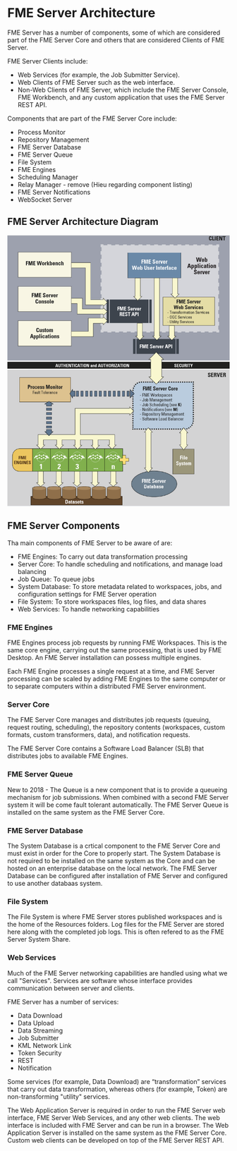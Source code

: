 # FME Server Architecture #

FME Server has a number of components, some of which are considered part of the FME Server Core and others that are considered Clients of FME Server.

FME Server Clients include:

- Web Services (for example, the Job Submitter Service).
- Web Clients of FME Server such as the web interface.
- Non-Web Clients of FME Server, which include the FME Server Console, FME Workbench, and any custom application that uses the FME Server REST API.

Components that are part of the FME Server Core include:

- Process Monitor
- Repository Management
- FME Server Database
- FME Server Queue
- File System
- FME Engines
- Scheduling Manager
- Relay Manager - remove (Hieu regarding component listing)
- FME Server Notifications
- WebSocket Server

## FME Server Architecture Diagram ##

![](./Images/1.003.ServerArchitectureDiagram.png)

## FME Server Components ##

Tha main components of FME Server to be aware of are:

- FME Engines: To carry out data transformation processing
- Server Core: To handle scheduling and notifications, and manage load balancing
- Job Queue: To queue jobs
- System Database: To store metadata related to workspaces, jobs, and configuration settings for FME Server operation
- File System: To store workspaces files, log files, and data shares
- Web Services: To handle networking capabilities

### FME Engines ###

FME Engines process job requests by running FME Workspaces. This is the same core engine, carrying out the same processing, that is used by FME Desktop. An FME Server installation can possess multiple engines.

Each FME Engine processes a single request at a time, and FME Server processing can be scaled by adding FME Engines to the same computer or to separate computers within a distributed FME Server environment.

### Server Core ###

The FME Server Core manages and distributes job requests (queuing, request routing, scheduling), the repository contents (workspaces, custom formats, custom transformers, data), and notification requests.

The FME Server Core contains a Software Load Balancer (SLB) that distributes jobs to available FME Engines.

### FME Server Queue ###

New to 2018 - The Queue is a new component that is to provide a queueing mechanism for job submissions.  When combined with a second FME Server system it will be come fault tolerant automatically.   The FME Server Queue is installed on the same system as the FME Server Core.

### FME Server Database ###

The System Database is a crtical component to the FME Server Core and must exist in order for the Core to properly start.  The System Database is not required to be installed on the same system as the Core and can be hosted on an enterprise database on the local network.  The FME Server Database can be configured after installation of FME Server and configured to use another databaas system.

### File System ###

The File System is where FME Server stores published workspaces and is the home of the Resources folders.  Log files for the FME Server are stored here along with the completed job logs.  This is often refered to as the FME Server System Share.

### Web Services ###

Much of the FME Server networking capabilities are handled using what we call "Services". Services are software whose interface provides communication between server and clients.

FME Server has a number of services:

- Data Download
- Data Upload
- Data Streaming
- Job Submitter
- KML Network Link
- Token Security
- REST
- Notification

Some services (for example, Data Download) are “transformation” services that carry out data transformation, whereas others (for example, Token) are non-transforming "utility" services.

The Web Application Server is required in order to run the FME Server web interface, FME Server Web Services, and any other web clients. The web interface is included with FME Server and can be run in a browser.  The Web Application Server is installed on the same system as the FME Server Core.
Custom web clients can be developed on top of the FME Server REST API.
